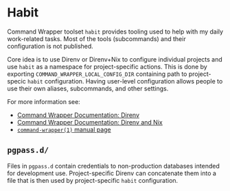 # Habit

Command Wrapper toolset `habit` provides tooling used to help with my daily
work-related tasks.  Most of the tools (subcommands) and their configuration is
not published.

Core idea is to use Direnv or Direnv+Nix to configure individual projects and
use `habit` as a namespace for project-specific actions.  This is done by
exporting `COMMAND_WRAPPER_LOCAL_CONFIG_DIR` containing path to project-specic
`habit` configuration.  Having user-level configuration allows people to use
their own aliases, subcommands, and other settings.

For more information see:

*   [Command Wrapper Documentation: Direnv](https://github.com/trskop/command-wrapper#direnv)
*   [Command Wrapper Documentation: Direnv and Nix](https://github.com/trskop/command-wrapper#direnv-and-nix)
*   [`command-wrapper(1)` manual page](https://github.com/trskop/command-wrapper/blob/master/command-wrapper/man/command-wrapper.1.md)


## `pgpass.d/`

Files in `pgpass.d` contain credentials to non-production databases intended
for development use.  Project-specific Direnv can concatenate them into a file
that is then used by project-specific `habit` configuration.

